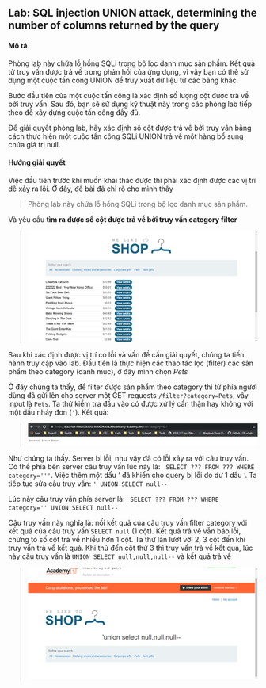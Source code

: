## Lab: SQL injection UNION attack, determining the number of columns returned by the query
#### Mô tả
Phòng lab này chứa lỗ hổng SQLi trong bộ lọc danh mục sản phẩm. Kết quả từ truy vấn được trả về trong phản hồi của ứng dụng, vì vậy bạn có thể sử dụng một cuộc tấn công UNION để truy xuất dữ liệu từ các bảng khác.

Bước đầu tiên của một cuộc tấn công là xác định số lượng cột được trả về bởi truy vấn. Sau đó, bạn sẽ sử dụng kỹ thuật này trong các phòng lab tiếp theo để xây dựng cuộc tấn công đầy đủ.

Để giải quyết phòng lab, hãy xác định số cột được trả về bởi truy vấn bằng cách thực hiện một cuộc tấn công SQLi UNION trả về một hàng bổ sung chứa giá trị null.

#### Hướng giải quyết

Việc đầu tiên trước khi muốn khai thác được thì phải xác định được các vị trí dễ xảy ra lỗi. Ở đây, đề bài đã chỉ rõ cho mình thấy 

> Phòng lab này chứa lỗ hổng SQLi trong bộ lọc danh mục sản phẩm.

Và yêu cầu **tìm ra được số cột được trả về bởi truy vấn category filter**

> ![](Lab3.png)

Sau khi xác định được vị trí có lỗi và vấn đề cần giải quyết, chúng ta tiến hành truy cập vào lab. Đầu tiên là thực hiện các thao tác lọc (filter) các sản phẩm theo category (danh mục), ở đây mình chọn _Pets_

Ở đây chúng ta thấy, để filter được sản phẩm theo category thì từ phía người dùng đã gửi lên cho server một GET requests `/filter?category=Pets`, vậy input là `Pets`. Ta thử kiểm tra đầu vào có được xử lý cẩn thận hay không với một dấu nháy đơn (`'`). Kết quả:

> ![](Lab3_1.png)

Như chúng ta thấy. Server bị lỗi, như vậy đã có lỗi xảy ra với câu truy vấn. Có thể phía bên server câu truy vấn lúc này là: `
SELECT ??? FROM ??? WHERE category='''`. Việc thêm một dấu ‘ đã khiến cho query bị lỗi do dư 1 dấu ‘. Ta tiếp tục sửa câu truy vấn: `' UNION SELECT null--`

Lúc này câu truy vấn phía server là: `
SELECT ??? FROM ??? WHERE category='' UNION SELECT null--'`

Câu truy vấn này nghĩa là: nối kết quả của câu truy vấn filter category với kết quả của câu truy vấn `SELECT null` (1 cột). Kết quả trả về vẫn báo lỗi, chứng tỏ số cột trả về nhiều hơn 1 cột. Ta thử lần lượt với 2, 3 cột đến khi truy vấn trả về kết quả. Khi thử đến cột thứ 3 thì truy vấn trả về kết quả, lúc này câu truy vấn là `UNION SELECT null,null,null--` và kết quả trả về 

> ![](Lab3_2.png)